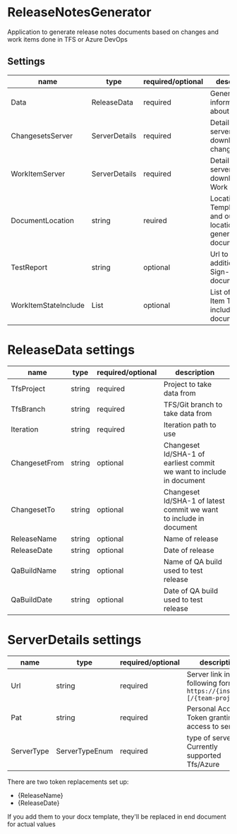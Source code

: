 # ReleaseNotesGenerator

Application to generate release notes documents based on changes and work items done in TFS or Azure DevOps

## Settings

name | type | required/optional | description
---- | ---- | ---- | ---- 
Data | ReleaseData | required | General information about release
ChangesetsServer | ServerDetails | required | Details of server to download changes
WorkItemServer | ServerDetails | required | Details of server to download Work Items
DocumentLocation | string | reuired | Location for Template.docx, and output location for generated document
TestReport | string | optional | Url to additional Sign-off document
WorkItemStateInclude | List<string> | optional | List of Work Item Types to include in document

# ReleaseData settings
name | type | required/optional | description
---- | ---- | ---- | ---- 
TfsProject | string | required | Project to take data from
TfsBranch | string | required | TFS/Git branch to take data from
Iteration | string | required | Iteration path to use
ChangesetFrom | string | optional | Changeset Id/SHA-1 of earliest commit we want to include in document
ChangesetTo | string | optional | Changeset Id/SHA-1 of latest commit we want to include in document
ReleaseName | string | optional | Name of release
ReleaseDate | string | optional | Date of release
QaBuildName | string | optional | Name of QA build used to test release
QaBuildDate | string | optional | Date of QA build used to test release

# ServerDetails settings
name | type | required/optional | description
---- | ---- | ---- | ---- 
Url | string | required | Server link  in following format `https://{instance}[/{team-project}]`
Pat | string | required | Personal Access Token granting access to server
ServerType | ServerTypeEnum | required | type of server. Currently supported Tfs/Azure

There are two token replacements set up:

- {ReleaseName}
- {ReleaseDate}

If you add them to your docx template, they'll be replaced in end document for actual values
